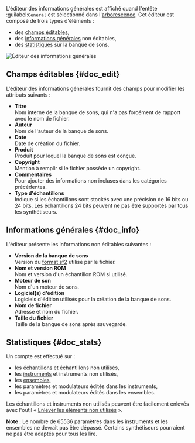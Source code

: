 L'éditeur des informations générales est affiché quand l'entête :guilabel:`Général` est sélectionné dans l'[arborescence](manual/soundfont-editor/tree.md).
Cet éditeur est composé de trois types d'éléments&nbsp;:

* des [champs éditables](#doc_edit),
* des [informations générales](#doc_info) non éditables,
* des [statistiques](#doc_stats) sur la banque de sons.


![Éditeur des informations générales](images/edit_general.png "Éditeur des informations générales")


## Champs éditables {#doc_edit}


L'éditeur des informations générales fournit des champs pour modifier les attributs suivants&nbsp;:

* **Titre**\
  Nom interne de la banque de sons, qui n'a pas forcément de rapport avec le nom de fichier.
* **Auteur**\
  Nom de l'auteur de la banque de sons.
* **Date**\
  Date de création du fichier.
* **Produit**\
  Produit pour lequel la banque de sons est conçue.
* **Copyright**\
  Mention à remplir si le fichier possède un copyright.
* **Commentaires**\
  Pour ajouter des informations non incluses dans les catégories précédentes.
* **Type d'échantillons**\
  Indique si les échantillons sont stockés avec une précision de 16 bits ou 24 bits.
  Les échantillons 24 bits peuvent ne pas être supportés par tous les synthétiseurs.


## Informations générales {#doc_info}


L'éditeur présente les informations non éditables suivantes&nbsp;:

* **Version de la banque de sons**\
  Version du [format sf2](manual/annexes/the-different-soundfont-formats.md#doc_sf2) utilisé par le fichier.
* **Nom et version ROM**\
  Nom et version d'un échantillon ROM si utilisé.
* **Moteur de son**\
  Nom d'un moteur de sons.
* **Logiciel(s) d'édition**\
  Logiciels d'édition utilisés pour la création de la banque de sons.
* **Nom de fichier**\
  Adresse et nom du fichier.
* **Taille du fichier**\
  Taille de la banque de sons après sauvegarde.


## Statistiques {#doc_stats}


Un compte est effectué sur&nbsp;:

* les [échantillons](manual/soundfont-editor/editing-pages/sample-editor.md) et échantillons non utilisés,
* les [instruments](manual/soundfont-editor/editing-pages/instrument-editor.md) et instruments non utilisés,
* les [ensembles](manual/soundfont-editor/editing-pages/preset-editor.md),
* les paramètres et modulateurs édités dans les instruments,
* les paramètres et modulateurs édités dans les ensembles.

Les échantillons et instruments non utilisés peuvent être facilement enlevés avec l'outil «&nbsp;[Enlever les éléments non utilisés](manual/soundfont-editor/tools/global-tools.md#doc_unused)&nbsp;».

**Note&nbsp;:** Le nombre de 65536 paramètres dans les instruments et les ensembles ne devrait pas être dépassé.
Certains synthétiseurs pourraient ne pas être adaptés pour tous les lire.